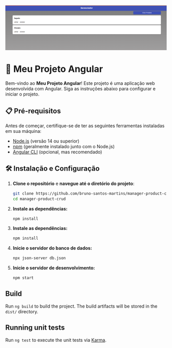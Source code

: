 
![alt text](image.png)

# 🚀 Meu Projeto Angular

Bem-vindo ao **Meu Projeto Angular**! Este projeto é uma aplicação web desenvolvida com Angular. Siga as instruções abaixo para configurar e iniciar o projeto.

## 📋 Pré-requisitos

Antes de começar, certifique-se de ter as seguintes ferramentas instaladas em sua máquina:

- [Node.js](https://nodejs.org/) (versão 14 ou superior)
- [npm](https://www.npmjs.com/) (geralmente instalado junto com o Node.js)
- [Angular CLI](https://angular.io/cli) (opcional, mas recomendado)

## 🛠️ Instalação e Configuração

1. **Clone o repositório** e **navegue até o diretório do projeto**:

   ```bash
   git clone https://github.com/bruno-santos-martins/manager-product-crud.git
   cd manager-product-crud
   ```

2. **Instale as dependências:**

   ```bash
   npm install
   ```

3. **Instale as dependências:**

   ```bash
   npm install
   ```
4. **Inicie o servidor do banco de dados:**

   ```bash
   npx json-server db.json
   ```

5. **Inicie o servidor de desenvolvimento:**

   ```bash
   npm start
   

## Build

Run `ng build` to build the project. The build artifacts will be stored in the `dist/` directory.

## Running unit tests

Run `ng test` to execute the unit tests via [Karma](https://karma-runner.github.io).

